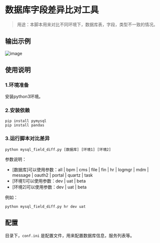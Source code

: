 # 数据库字段差异比对工具

> 用途：本脚本用来对比不同环境下，数据库表，字段，类型不一致的情况。

## 输出示例

![image](https://user-images.githubusercontent.com/18136549/114664779-c9862400-9d2e-11eb-88d7-e7cc05bf3d6c.png)


## 使用说明

### 1.环境准备

安装python3环境。

### 2.安装依赖

```shell
pip install pymysql
pip install pandas
```

### 3.运行脚本对比差异

```shell
python mysql_field_diff.py [数据库] [环境1] [环境2]
```

参数说明：
- [数据库]可以使用参数：all | bpm | cms | file | fin | hr | logmgr | mdm | message | oauth2 | portal | quartz | task
- [环境1]可以使用参数：dev | uat | beta
- [环境2]可以使用参数：dev | uat | beta

例如：
```shell
python mysql_field_diff.py hr dev uat
```

## 配置

目录下，`conf.ini` 是配置文件，用来配置数据库信息，服务列表等。
